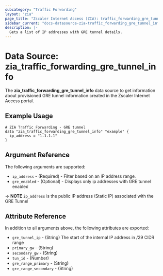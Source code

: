 ```yaml
---
subcategory: "Traffic Forwarding"
layout: "zia"
page_title: "Zscaler Internet Access (ZIA): traffic_forwarding_gre_tunnel_info"
sidebar_current: "docs-datasource-zia-traffic_forwarding_gre_tunnel_info"
description: |-
  Gets a list of IP addresses with GRE tunnel details.
---
```


# Data Source: zia_traffic_forwarding_gre_tunnel_info

The **zia_traffic_forwarding_gre_tunnel_info** data source to get information about provisioned GRE tunnel information created in the Zscaler Internet Access portal.

## Example Usage

```hcl
# ZIA Traffic Forwarding - GRE tunnel
data "zia_traffic_forwarding_gre_tunnel_info" "example" {
  ip_address = "1.1.1.1"
}
```

## Argument Reference

The following arguments are supported:

* `ip_address` - (Required) - Filter based on an IP address range.
* `gre_enabled` - (Optional) - Displays only ip addresses with GRE tunnel enabled

-> **NOTE** `ip_address` is the public IP address (Static IP) associated with the GRE Tunnel

## Attribute Reference

In addition to all arguments above, the following attributes are exported:

* `gre_tunnel_ip` - (String) The start of the internal IP address in /29 CIDR range
* `primary_gw` - (String)
* `secondary_gw` - (String)
* `tun_id` - (Number)
* `gre_range_primary` - (String)
* `gre_range_secondary` - (String)
